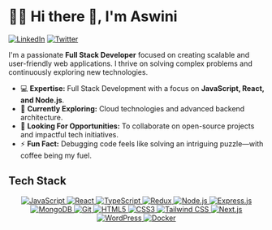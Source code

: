 <!-- **kumaraswini-11/kumaraswini-11** is a ✨ _special_ ✨ repository because its `README.md` (this file) appears on your GitHub profile. -->

# 🏄‍♂️ Hi there 👋, I'm **Aswini**

<!-- [![👋 Hi there! I'm Aswini](https://link-to-your-gif.com)](https://link-to-your-profile) -->
<!-- [![👋 Hi there! I'm Aswini](https://raw.githubusercontent.com/Raymo111/Raymo111/master/intro.gif)](https://raymond.li/) -->

<!-- ![visitors](https://vbr.nathanchung.dev/badge?page_id=kumaraswini-11.kumaraswini-11&color=00cf00) -->
<!-- ![visitors](https://vbr.nathanchung.dev/badge?page_id=Ram.Ram&color=00cf00) -->

[![LinkedIn](https://img.shields.io/badge/-LinkedIn-0A66C2?style=for-the-badge&logo=linkedin&logoColor=white)](https://www.linkedin.com/in/aswini-sahu-90983-/)
[![Twitter](https://img.shields.io/badge/-Twitter-1DA1F2?style=for-the-badge&logo=twitter&logoColor=white)](https://x.com/aswini_kumar11)
<!-- [![LeetCode](https://img.shields.io/badge/LeetCode-FFA116?style=for-the-badge&logo=LeetCode&logoColor=white)](https://leetcode.com/u/aswini11/) -->
<!-- [![Portfolio](https://img.shields.io/badge/Portfolio-FF5722?style=for-the-badge&logo=Google-Chrome&logoColor=white)](https://your-portfolio-link.com) -->

I'm a passionate **Full Stack Developer** focused on creating scalable and user-friendly web applications. I thrive on solving complex problems and continuously exploring new technologies.

- 💻 **Expertise:** Full Stack Development with a focus on **JavaScript, React, and Node.js**.
- 🌱 **Currently Exploring:** Cloud technologies and advanced backend architecture.
- 🎯 **Looking For Opportunities:** To collaborate on open-source projects and impactful tech initiatives.
- ⚡ **Fun Fact:** Debugging code feels like solving an intriguing puzzle—with coffee being my fuel.

## Tech Stack

<div align="center">
  <a href="https://developer.mozilla.org/en-US/docs/Web/JavaScript" target="_blank">
    <img src="https://img.shields.io/badge/JavaScript-F7DF1E?style=for-the-badge&logo=javascript&logoColor=black" alt="JavaScript" />
  </a>
  <a href="https://react.dev/" target="_blank">
    <img src="https://img.shields.io/badge/React-61DAFB?style=for-the-badge&logo=react&logoColor=black" alt="React" />
  </a>
  <a href="https://www.typescriptlang.org/" target="_blank">
    <img src="https://img.shields.io/badge/TypeScript-3178C6?style=for-the-badge&logo=typescript&logoColor=white" alt="TypeScript" />
  </a>
  <a href="https://redux.js.org/" target="_blank">
    <img src="https://img.shields.io/badge/Redux-764ABC?style=for-the-badge&logo=redux&logoColor=white" alt="Redux" />
  </a>
  <a href="https://nodejs.org/" target="_blank">
    <img src="https://img.shields.io/badge/Node.js-339933?style=for-the-badge&logo=nodedotjs&logoColor=white" alt="Node.js" />
  </a>
  <a href="https://expressjs.com/" target="_blank">
    <img src="https://img.shields.io/badge/Express.js-000000?style=for-the-badge&logo=express&logoColor=white" alt="Express.js" />
  </a>
  <a href="https://www.mongodb.com/" target="_blank">
    <img src="https://img.shields.io/badge/MongoDB-47A248?style=for-the-badge&logo=mongodb&logoColor=white" alt="MongoDB" />
  </a>
  <a href="https://git-scm.com/" target="_blank">
    <img src="https://img.shields.io/badge/Git-F05032?style=for-the-badge&logo=git&logoColor=white" alt="Git" />
  </a>
  <a href="https://developer.mozilla.org/en-US/docs/Web/HTML" target="_blank">
    <img src="https://img.shields.io/badge/HTML5-E34F26?style=for-the-badge&logo=html5&logoColor=white" alt="HTML5" />
  </a>
  <a href="https://developer.mozilla.org/en-US/docs/Web/CSS" target="_blank">
    <img src="https://img.shields.io/badge/CSS3-1572B6?style=for-the-badge&logo=css3&logoColor=white" alt="CSS3" />
  </a>
  <a href="https://tailwindcss.com/" target="_blank">
    <img src="https://img.shields.io/badge/Tailwind%20CSS-06B6D4?style=for-the-badge&logo=tailwindcss&logoColor=white" alt="Tailwind CSS" />
  </a>
  <a href="https://nextjs.org/" target="_blank">
    <img src="https://img.shields.io/badge/Next.js-000000?style=for-the-badge&logo=nextdotjs&logoColor=white" alt="Next.js" />
  </a>
  <a href="https://wordpress.org/" target="_blank">
    <img src="https://img.shields.io/badge/WordPress-21759B?style=for-the-badge&logo=wordpress&logoColor=white" alt="WordPress" />
  </a>
  <a href="https://www.docker.com/" target="_blank">
    <img src="https://img.shields.io/badge/Docker-2496ED?style=for-the-badge&logo=docker&logoColor=white" alt="Docker" />
  </a>
</div>

<!-- 
## GitHub Stats

<div align="left">
  <img src="https://github-readme-stats.vercel.app/api/top-langs/?username=kumaraswini-11&layout=compact&theme=transparent" alt="Top Languages" />
  <img src="https://github-readme-stats.vercel.app/api?username=kumaraswini-11&show_icons=true&theme=transparent" alt="GitHub Stats" />
</div>
-->
